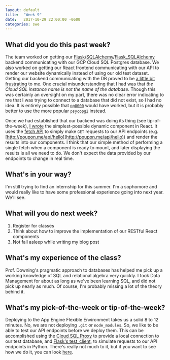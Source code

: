 ```yaml
---
layout: default
title:  "Week 9"
date:   2017-10-29 22:00:00 -0600
categories: swe
---
```


## What did you do this past week?
The team worked on getting our [Flask][1]/[SQLAlchemy][2]/[Flask_SQLAlchemy][3] backend communicating with our GCP Cloud SQL Postgres database. We also worked on getting our React frontend communicating with our API to render our website dynamically instead of using our old test dataset. Getting our backend communicating with the DB proved to be [a little bit frustrating][last week] to me. One crucial misunderstanding that I had was that *the Cloud SQL instance name is not the name of the database*. Though this was certainly an oversight on my part, there was no clear error indicating to me that I was trying to connect to a database that did not exist, so I had no idea. It is entirely possible that [`pg8000`][pg8000] would have worked, but it is probably better to use the more popular [`psycopg2`][psycopg2] instead.

Once we had established that our backend was doing its thing (see tip-of-the-week), [I wrote][commit] the simplest-possible dynamic component in React. It uses the [fetch API][fetch] to simply make `GET` requests to our API endpoints (e.g. [http://poupon.me/api/hello](http://poupon.me/api/hello)) and render the results into our components. I think that our simple method of performing a single fetch when a component is ready to mount, and later displaying the results is all we need to do. We don't expect the data provided by our endpoints to change in real time.

## What's in your way?
I'm still trying to find an internship for this summer. I'm a sophomore and would really like to have some professional experience going into next year. We'll see.

## What will you do next week?
1. Register for classes 
2. Think about how to improve the implementation of our RESTful React components
3. Not fall asleep while writing my blog post

## What's my experience of the class?
Prof. Downing's pragmatic approach to databases has helped me pick up a working knowledge of SQL and relational algebra very quickly. I took Data Management for about as long as we've been learning SQL, and did not pick up nearly as much. Of course, I'm probably missing a lot of the theory behind it.

## What's my pick-of-the-week or tip-of-the-week?
Deploying to the App Engine Flexible Environment takes us a solid 8 to 12 minutes. No, we are not deploying `.git` or `node_modules`. So, we like to be able to test our API endpoints before we deploy them. This can be accomplished using the [Cloud SQL Proxy][proxy] to provide a local connection to our test database, and [Flask's test_client][test_client], to simulate requests to our API endpoints in Python. There's really not much to it, but if you want to see how we do it, you can look [here][our tests].

[1]: http://flask.pocoo.org/
[2]: https://www.sqlalchemy.org/
[3]: http://flask-sqlalchemy.pocoo.org/2.3/
[last week]: https://loganzartman.github.io/sweblog17/swe/2017/10/23/week8.html
[pg8000]: http://pythonhosted.org/pg8000/
[psycopg2]: http://initd.org/psycopg/
[commit]: https://github.com/swegroup2/IDB/commit/d1aca52a07cdff64853e231ef5e734e4ae9757fd
[fetch]: https://developer.mozilla.org/en-US/docs/Web/API/Fetch_API
[proxy]: https://cloud.google.com/sql/docs/postgres/sql-proxy
[test_client]: http://flask.pocoo.org/docs/0.12/testing/
[our tests]: https://github.com/swegroup2/IDB/blob/master/testdatabase.py